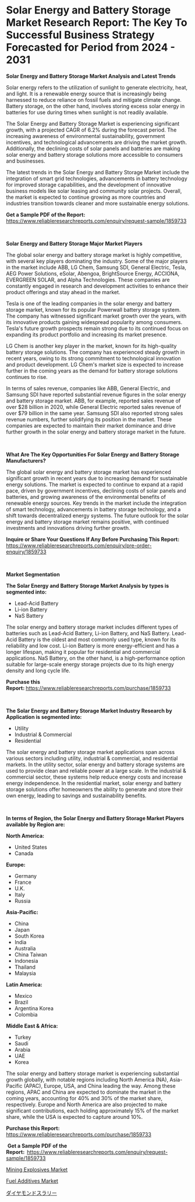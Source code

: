 <p><h1>Solar Energy and Battery Storage Market Research Report: The Key To Successful Business Strategy Forecasted for Period from 2024 - 2031</h1></p><p><strong>Solar Energy and Battery Storage Market Analysis and Latest Trends</strong></p>
<p><p>Solar energy refers to the utilization of sunlight to generate electricity, heat, and light. It is a renewable energy source that is increasingly being harnessed to reduce reliance on fossil fuels and mitigate climate change. Battery storage, on the other hand, involves storing excess solar energy in batteries for use during times when sunlight is not readily available.</p><p>The Solar Energy and Battery Storage Market is experiencing significant growth, with a projected CAGR of 6.2% during the forecast period. The increasing awareness of environmental sustainability, government incentives, and technological advancements are driving the market growth. Additionally, the declining costs of solar panels and batteries are making solar energy and battery storage solutions more accessible to consumers and businesses.</p><p>The latest trends in the Solar Energy and Battery Storage Market include the integration of smart grid technologies, advancements in battery technology for improved storage capabilities, and the development of innovative business models like solar leasing and community solar projects. Overall, the market is expected to continue growing as more countries and industries transition towards cleaner and more sustainable energy solutions.</p></p>
<p><strong>Get a Sample PDF of the Report:&nbsp;</strong> <a href="https://www.reliableresearchreports.com/enquiry/request-sample/1859733">https://www.reliableresearchreports.com/enquiry/request-sample/1859733</a></p>
<p>&nbsp;</p>
<p><strong>Solar Energy and Battery Storage Major Market Players</strong></p>
<p><p>The global solar energy and battery storage market is highly competitive, with several key players dominating the industry. Some of the major players in the market include ABB, LG Chem, Samsung SDI, General Electric, Tesla, AEG Power Solutions, eSolar, Abengoa, BrightSource Energy, ACCIONA, EVERGREEN SOLAR, and Alpha Technologies. These companies are constantly engaged in research and development activities to enhance their product offerings and stay ahead in the market.</p><p>Tesla is one of the leading companies in the solar energy and battery storage market, known for its popular Powerwall battery storage system. The company has witnessed significant market growth over the years, with its innovative products gaining widespread popularity among consumers. Tesla's future growth prospects remain strong due to its continued focus on expanding its product portfolio and increasing its market presence.</p><p>LG Chem is another key player in the market, known for its high-quality battery storage solutions. The company has experienced steady growth in recent years, owing to its strong commitment to technological innovation and product development. LG Chem's market size is expected to increase further in the coming years as the demand for battery storage solutions continues to rise.</p><p>In terms of sales revenue, companies like ABB, General Electric, and Samsung SDI have reported substantial revenue figures in the solar energy and battery storage market. ABB, for example, reported sales revenue of over $28 billion in 2020, while General Electric reported sales revenue of over $79 billion in the same year. Samsung SDI also reported strong sales revenue numbers, further solidifying its position in the market. These companies are expected to maintain their market dominance and drive further growth in the solar energy and battery storage market in the future.</p></p>
<p>&nbsp;</p>
<p><strong>What Are The Key Opportunities For Solar Energy and Battery Storage Manufacturers?</strong></p>
<p><p>The global solar energy and battery storage market has experienced significant growth in recent years due to increasing demand for sustainable energy solutions. The market is expected to continue to expand at a rapid pace, driven by government incentives, declining costs of solar panels and batteries, and growing awareness of the environmental benefits of renewable energy sources. Key trends in the market include the integration of smart technology, advancements in battery storage technology, and a shift towards decentralized energy systems. The future outlook for the solar energy and battery storage market remains positive, with continued investments and innovations driving further growth.</p></p>
<p><strong>Inquire or Share Your Questions If Any Before Purchasing This Report:</strong> <a href="https://www.reliableresearchreports.com/enquiry/pre-order-enquiry/1859733">https://www.reliableresearchreports.com/enquiry/pre-order-enquiry/1859733</a></p>
<p>&nbsp;</p>
<p><strong>Market Segmentation</strong></p>
<p><strong>The Solar Energy and Battery Storage Market Analysis by types is segmented into:</strong></p>
<p><ul><li>Lead-Acid Battery</li><li>Li-ion Battery</li><li>NaS Battery</li></ul></p>
<p><p>The solar energy and battery storage market includes different types of batteries such as Lead-Acid Battery, Li-ion Battery, and NaS Battery. Lead-Acid Battery is the oldest and most commonly used type, known for its reliability and low cost. Li-ion Battery is more energy-efficient and has a longer lifespan, making it popular for residential and commercial applications. NaS Battery, on the other hand, is a high-performance option suitable for large-scale energy storage projects due to its high energy density and long cycle life.</p></p>
<p><strong>Purchase this Report:&nbsp;</strong><a href="https://www.reliableresearchreports.com/purchase/1859733">https://www.reliableresearchreports.com/purchase/1859733</a></p>
<p>&nbsp;</p>
<p><strong>The Solar Energy and Battery Storage Market Industry Research by Application is segmented into:</strong></p>
<p><ul><li>Utility</li><li>Industrial & Commercial</li><li>Residential</li></ul></p>
<p><p>The solar energy and battery storage market applications span across various sectors including utility, industrial & commercial, and residential markets. In the utility sector, solar energy and battery storage systems are used to provide clean and reliable power at a large scale. In the industrial & commercial sector, these systems help reduce energy costs and increase energy independence. In the residential market, solar energy and battery storage solutions offer homeowners the ability to generate and store their own energy, leading to savings and sustainability benefits.</p></p>
<p>&nbsp;</p>
<p><strong>In terms of Region, the Solar Energy and Battery Storage Market Players available by Region are:</strong></p>
<p>
    <p> <strong> North America: </strong>
        <ul>
            <li>United States</li>
            <li>Canada</li>
        </ul>
        </p> 
    <p> <strong> Europe: </strong>
        <ul>
            <li>Germany</li>
            <li>France</li>
            <li>U.K.</li>
            <li>Italy</li>
            <li>Russia</li>
        </ul>
        </p> 
    <p> <strong> Asia-Pacific: </strong>
        <ul>
            <li>China</li>
            <li>Japan</li>
            <li>South Korea</li>
            <li>India</li>
            <li>Australia</li>
            <li>China Taiwan</li>
            <li>Indonesia</li>
            <li>Thailand</li>
            <li>Malaysia</li>
        </ul>
        </p> 
    <p> <strong> Latin America: </strong>
        <ul>
            <li>Mexico</li>
            <li>Brazil</li>
            <li>Argentina Korea</li>
            <li>Colombia</li>
        </ul>
        </p> 
    <p> <strong> Middle East & Africa: </strong>
        <ul>
            <li>Turkey</li>
            <li>Saudi</li>
            <li>Arabia</li>
            <li>UAE</li>
            <li>Korea</li>
        </ul>
    </p>
    </p>
<p><p>The solar energy and battery storage market is experiencing substantial growth globally, with notable regions including North America (NA), Asia-Pacific (APAC), Europe, USA, and China leading the way. Among these regions, APAC and China are expected to dominate the market in the coming years, accounting for 40% and 30% of the market share, respectively. Europe and North America are also projected to make significant contributions, each holding approximately 15% of the market share, while the USA is expected to capture around 10%.</p></p>
<p><strong>Purchase this Report: </strong><a href="https://www.reliableresearchreports.com/purchase/1859733">https://www.reliableresearchreports.com/purchase/1859733</a></p>
<p>&nbsp;<strong>Get a Sample PDF of the Report:&nbsp;&nbsp;</strong><a href="https://www.reliableresearchreports.com/enquiry/request-sample/1859733">https://www.reliableresearchreports.com/enquiry/request-sample/1859733</a></p>
<p><strong></strong></p>
<p><p><a href="https://zircon-bluebell-299.notion.site/Mining-Explosives-Market-Research-Report-The-Key-To-Successful-Business-Strategy-Forecasted-for-Per-fde82c6c39a049e5ac6dc7661725018d">Mining Explosives Market</a></p><p><a href="https://scarlet-rocket-c63.notion.site/Fuel-Additives-Market-Insights-Market-Players-and-Forecast-Till-2031-a6a29a13d5214695a28adcda77ec292c">Fuel Additives Market</a></p><p><a href="https://medium.com/@bulahhamill28/%E3%83%80%E3%82%A4%E3%83%A4%E3%83%A2%E3%83%B3%E3%83%89%E3%82%B9%E3%83%A9%E3%83%AA%E3%83%BC%E5%B8%82%E5%A0%B4%E3%81%AE%E3%82%A4%E3%83%B3%E3%82%B5%E3%82%A4%E3%83%88-%E5%B8%82%E5%A0%B4%E3%81%AE%E3%83%88%E3%83%AC%E3%83%B3%E3%83%89-%E6%88%90%E9%95%B7-2024%E5%B9%B4%E3%81%8B%E3%82%892031%E5%B9%B4%E3%81%BE%E3%81%A7%E3%81%AE%E4%BA%88%E6%B8%AC-b132949af4a5">ダイヤモンドスラリー</a></p></p>